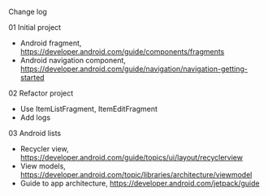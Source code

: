 Change log

01 Initial project

  - Android fragment, https://developer.android.com/guide/components/fragments
  - Android navigation component, https://developer.android.com/guide/navigation/navigation-getting-started

02 Refactor project

- Use ItemListFragment, ItemEditFragment
- Add logs

03 Android lists

- Recycler view, https://developer.android.com/guide/topics/ui/layout/recyclerview
- View models, https://developer.android.com/topic/libraries/architecture/viewmodel
- Guide to app architecture, https://developer.android.com/jetpack/guide
